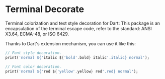 # Terminal Decorate

Terminal colorization and text style decoration for Dart:
This package is an encapsulation of the terminal escape code,
refer to the standard: ANSI X3.64, ECMA-48, or ISO 6429.

Thanks to Dart's extension mechanism, you can use it like this:

```dart
// Font style decoration.
print('normal ${'italic ${'bold'.bold} italic'.italic} normal');

// Font color decoration.
print('normal ${'red ${'yellow'.yellow} red'.red} normal');
```
